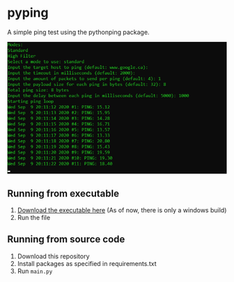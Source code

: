 # pyping
A simple ping test using the pythonping package.

![An image of the program running in the terminal](images/intro.png)

## Running from executable
1. [Download the executable here](https://github.com/thegamecracks/pyping/releases/latest) (As of now, there is only a windows build)
2. Run the file

## Running from source code
1. Download this repository
2. Install packages as specified in requirements.txt
3. Run `main.py`

